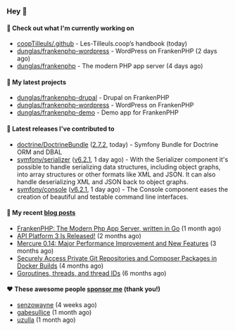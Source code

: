 ### Hey 👋

#### 👷 Check out what I'm currently working on

- [coopTilleuls/.github](https://github.com/coopTilleuls/.github) - Les-Tilleuls.coop’s handbook (today)
- [dunglas/frankenphp-wordpress](https://github.com/dunglas/frankenphp-wordpress) - WordPress on FrankenPHP (2 days ago)
- [dunglas/frankenphp](https://github.com/dunglas/frankenphp) - The modern PHP app server (4 days ago)

#### 🌱 My latest projects

- [dunglas/frankenphp-drupal](https://github.com/dunglas/frankenphp-drupal) - Drupal on FrankenPHP
- [dunglas/frankenphp-wordpress](https://github.com/dunglas/frankenphp-wordpress) - WordPress on FrankenPHP
- [dunglas/frankenphp-demo](https://github.com/dunglas/frankenphp-demo) - Demo app for FrankenPHP

#### 🔭 Latest releases I've contributed to

- [doctrine/DoctrineBundle](https://github.com/doctrine/DoctrineBundle) ([2.7.2](https://github.com/doctrine/DoctrineBundle/releases/tag/2.7.2), today) - Symfony Bundle for Doctrine ORM and DBAL
- [symfony/serializer](https://github.com/symfony/serializer) ([v6.2.1](https://github.com/symfony/serializer/releases/tag/v6.2.1), 1 day ago) - With the Serializer component it&#39;s possible to handle serializing data structures, including object graphs, into array structures or other formats like XML and JSON. It can also handle deserializing XML and JSON back to object graphs.
- [symfony/console](https://github.com/symfony/console) ([v6.2.1](https://github.com/symfony/console/releases/tag/v6.2.1), 1 day ago) - The Console component eases the creation of beautiful and testable command line interfaces.

#### 📜 My recent [blog posts](https://dunglas.fr)

- [FrankenPHP: The Modern Php App Server, written in Go](https://dunglas.dev/2022/10/frankenphp-the-modern-php-app-server-written-in-go/) (1 month ago)
- [API Platform 3 Is Released!](https://dunglas.dev/2022/09/api-platform-3-is-released/) (2 months ago)
- [Mercure 0.14: Major Performance Improvement and New Features](https://dunglas.dev/2022/09/mercure-0-14/) (3 months ago)
- [Securely Access Private Git Repositories and Composer Packages in Docker Builds](https://dunglas.dev/2022/08/securely-access-private-git-repositories-and-composer-packages-in-docker-builds/) (4 months ago)
- [Goroutines, threads, and thread IDs](https://dunglas.dev/2022/05/goroutines-threads-and-thread-ids/) (6 months ago)

#### ❤️ These awesome people [sponsor me](https://github.com/sponsors/dunglas) (thank you!)

- [senzowayne](https://github.com/senzowayne) (4 weeks ago)
- [gabesullice](https://github.com/gabesullice) (1 month ago)
- [uzulla](https://github.com/uzulla) (1 month ago)

